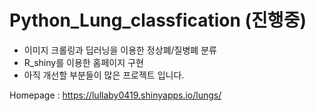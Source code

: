 # Python_Lung_classfication (진행중)

- 이미지 크롤링과 딥러닝을 이용한 정상폐/질병폐 분류
- R_shiny를 이용한 홈페이지 구현
- 아직 개선할 부분들이 많은 프로젝트 입니다.

Homepage : https://lullaby0419.shinyapps.io/lungs/
